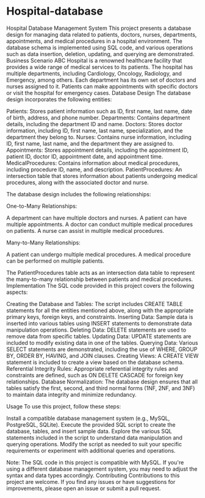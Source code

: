 # Hospital-database
Hospital Database Management System
This project presents a database design for managing data related to patients, doctors, nurses, departments, appointments, and medical procedures in a hospital environment. The database schema is implemented using SQL code, and various operations such as data insertion, deletion, updating, and querying are demonstrated.
Business Scenario
ABC Hospital is a renowned healthcare facility that provides a wide range of medical services to its patients. The hospital has multiple departments, including Cardiology, Oncology, Radiology, and Emergency, among others. Each department has its own set of doctors and nurses assigned to it. Patients can make appointments with specific doctors or visit the hospital for emergency cases.
Database Design
The database design incorporates the following entities:

Patients: Stores patient information such as ID, first name, last name, date of birth, address, and phone number.
Departments: Contains department details, including the department ID and name.
Doctors: Stores doctor information, including ID, first name, last name, specialization, and the department they belong to.
Nurses: Contains nurse information, including ID, first name, last name, and the department they are assigned to.
Appointments: Stores appointment details, including the appointment ID, patient ID, doctor ID, appointment date, and appointment time.
MedicalProcedures: Contains information about medical procedures, including procedure ID, name, and description.
PatientProcedures: An intersection table that stores information about patients undergoing medical procedures, along with the associated doctor and nurse.

The database design includes the following relationships:

One-to-Many Relationships:

A department can have multiple doctors and nurses.
A patient can have multiple appointments.
A doctor can conduct multiple medical procedures on patients.
A nurse can assist in multiple medical procedures.


Many-to-Many Relationships:

A patient can undergo multiple medical procedures.
A medical procedure can be performed on multiple patients.



The PatientProcedures table acts as an intersection data table to represent the many-to-many relationship between patients and medical procedures.
Implementation
The SQL code provided in this project covers the following aspects:

Creating the Database and Tables: The script includes CREATE TABLE statements for all the entities mentioned above, along with the appropriate primary keys, foreign keys, and constraints.
Inserting Data: Sample data is inserted into various tables using INSERT statements to demonstrate data manipulation operations.
Deleting Data: DELETE statements are used to remove data from specific tables.
Updating Data: UPDATE statements are included to modify existing data in one of the tables.
Querying Data: Various SELECT statements are demonstrated, including the use of WHERE, GROUP BY, ORDER BY, HAVING, and JOIN clauses.
Creating Views: A CREATE VIEW statement is included to create a view based on the database schema.
Referential Integrity Rules: Appropriate referential integrity rules and constraints are defined, such as ON DELETE CASCADE for foreign key relationships.
Database Normalization: The database design ensures that all tables satisfy the first, second, and third normal forms (1NF, 2NF, and 3NF) to maintain data integrity and minimize redundancy.

Usage
To use this project, follow these steps:

Install a compatible database management system (e.g., MySQL, PostgreSQL, SQLite).
Execute the provided SQL script to create the database, tables, and insert sample data.
Explore the various SQL statements included in the script to understand data manipulation and querying operations.
Modify the script as needed to suit your specific requirements or experiment with additional queries and operations.

Note: The SQL code in this project is compatible with MySQL. If you're using a different database management system, you may need to adjust the syntax and data types accordingly.
Contributing
Contributions to this project are welcome. If you find any issues or have suggestions for improvements, please open an issue or submit a pull request.
